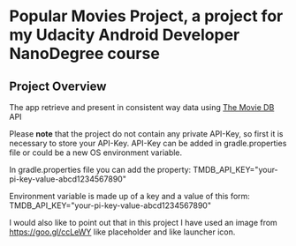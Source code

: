 # Popular Movies Project, a project for my Udacity Android Developer NanoDegree course

## Project Overview
The app retrieve and present in consistent way data using [The Movie DB](https://www.themoviedb.org) API

Please **note** that the project do not contain any private API-Key, so first it is necessary to store your API-Key.
API-Key can be added in gradle.properties file or could be a new OS environment variable.

In gradle.properties file you can add the property:
TMDB_API_KEY="your-pi-key-value-abcd1234567890"

Environment variable is made up of a key and a value of this form:
TMDB_API_KEY="your-pi-key-value-abcd1234567890"

I would also like to point out that in this project I have used an image from https://goo.gl/ccLeWY like placeholder and like launcher icon.
